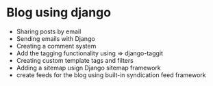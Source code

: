 # Blog using django

- Sharing posts by email
- Sending emails with Django
- Creating a comment system
- Add the tagging functionality using => django-taggit
- Creating custom template tags and filters
- Adding a sitemap usign Django sitemap framework
- create feeds for the blog using built-in syndication feed framework

